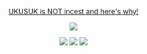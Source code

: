 <html>
  <body>
<p align="center">
    <a href="https://ukuscanon.straw.page/">UKUSUK is NOT incest and here's why!</a>
<p align="center">
<img src="https://ukusyaoi.neocities.org/fonts/kawaiiotouto.jpeg">
  <p align="center">
    <a href="https://rentry.co/IAMTHEHERO"><img src="https://ukusyaoi.neocities.org/rentry%20sources/coollogo_com-13320779.png"></a> <a href="https://makotoyuukun.straw.page/"><img src="https://ukusyaoi.neocities.org/rentry%20sources/coollogo_com-51041304.png"></a> <a href="https://izmk.atabook.org/"><img src="https://ukusyaoi.neocities.org/rentry%20sources/coollogo_com-51041311.png"></a>
    </body>
</html>
